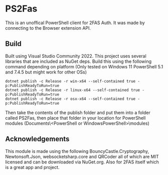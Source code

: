 # PS2Fas
This is an unoffical PowerShell client for 2FAS Auth.  It was made by connecting to the Browser extension API.

## Build
Built using Visual Studio Community 2022. This project uses several libraries that are included as NuGet deps.
Build this using the following command depending on platform (Only tested on Windows 11 PowerShell 5.1 and 
7.4.5 but might work for other OSs)

```
dotnet publish -c Release -r win-x64 --self-contained true -p:PublishReadyToRun=true
dotnet publish -c Release -r linux-x64 --self-contained true -p:PublishReadyToRun=true
dotnet publish -c Release -r osx-x64 --self-contained true -p:PublishReadyToRun=true
```

Then take the contents of the publish folder and put them into a folder called PS2Fas, then place that folder in
your location for PowerShell modules (Documents\\\<PowerShell or WindowsPowerShell>\\modules)

## Acknowledgements
This module is made using the following BouncyCastle.Cryptography, Newtonsoft.Json, websocketsharp.core and
QRCoder all of which are MIT licensed and can be downloaded via NuGet.org. Also for 2FAS itself which is a great
app and project.
